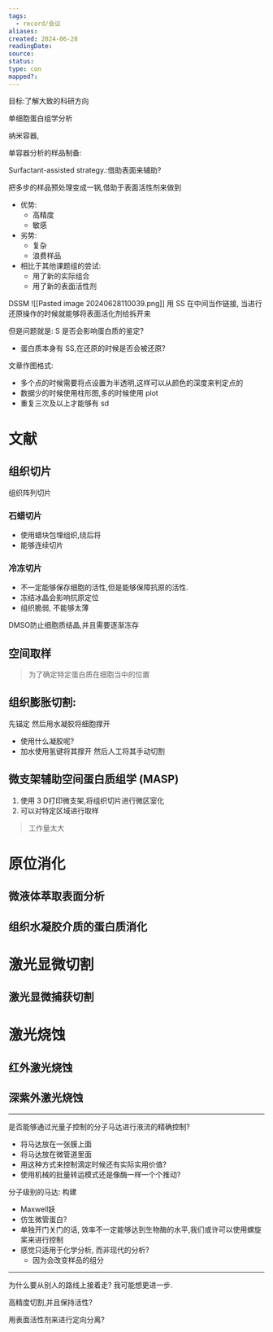 ```yaml
---
tags:
  - record/会议
aliases: 
created: 2024-06-28
readingDate: 
source: 
status: 
type: con
mapped?:
---
```

目标:了解大致的科研方向

单细胞蛋白组学分析 

纳米容器,

单容器分析的样品制备:



Surfactant-assisted strategy.:借助表面来辅助?




把多步的样品预处理变成一锅,借助于表面活性剂来做到
- 优势:
	- 高精度
	- 敏感
- 劣势:
	- 复杂
	- 浪费样品
- 相比于其他课题组的尝试:
	- 用了新的实际组合
	- 用了新的表面活性剂

DSSM
![[Pasted image 20240628110039.png]]
用 SS 在中间当作链接, 当进行还原操作的时候就能够将表面活化剂给拆开来

但是问题就是: 
S 是否会影响蛋白质的鉴定?
- 蛋白质本身有 SS,在还原的时候是否会被还原?



文章作图格式:
- 多个点的时候需要将点设置为半透明,这样可以从颜色的深度来判定点的
- 数据少的时候使用柱形图,多的时候使用 plot
- 重复三次及以上才能够有 sd


# 文献
## 组织切片
组织阵列切片
### 石蜡切片
- 使用蜡块包埋组织,绕后将
- 能够连续切片

### 冷冻切片
- 不一定能够保存细胞的活性,但是能够保障抗原的活性.
- 冻结冰晶会影响抗原定位
- 组织脆弱, 不能够太薄

DMSO防止细胞质结晶,并且需要逐渐冻存


## 空间取样
>为了确定特定蛋白质在细胞当中的位置
## 组织膨胀切割:
先锚定
然后用水凝胶将细胞撑开
- 使用什么凝胶呢?
- 加水使用氢键将其撑开
然后人工将其手动切割

## 微支架辅助空间蛋白质组学 (MASP)
1. 使用 3 D打印微支架,将组织切片进行微区室化
2. 可以对特定区域进行取样
>工作量太大


# 原位消化


## 微液体萃取表面分析


## 组织水凝胶介质的蛋白质消化

# 激光显微切割
## 激光显微捕获切割

# 激光烧蚀

## 红外激光烧蚀

## 深紫外激光烧蚀




---
是否能够通过光量子控制的分子马达进行液流的精确控制?
- 将马达放在一张膜上面
- 将马达放在微管道里面
- 用这种方式来控制滴定时候还有实际实用价值?
- 使用机械的批量转运模式还是像酶一样一个个推动?

分子级别的马达: 构建
- Maxwell妖
- 仿生微管蛋白?
- 单独开门关门的话, 效率不一定能够达到生物酶的水平,我们或许可以使用螺旋桨来进行控制
- 感觉只适用于化学分析, 而非现代的分析?
	- 因为会改变样品的组分


---
为什么要从别人的路线上接着走? 我可能想更进一步.


高精度切割,并且保持活性?

用表面活性剂来进行定向分离?







